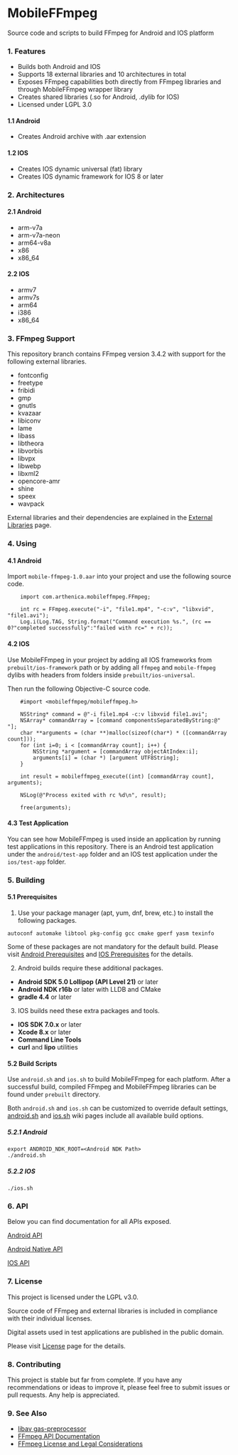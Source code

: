 # MobileFFmpeg
Source code and scripts to build FFmpeg for Android and IOS platform

### 1. Features
- Builds both Android and IOS
- Supports 18 external libraries and 10 architectures in total
- Exposes FFmpeg capabilities both directly from FFmpeg libraries and through MobileFFmpeg wrapper library
- Creates shared libraries (.so for Android, .dylib for IOS)
- Licensed under LGPL 3.0
#### 1.1 Android
- Creates Android archive with .aar extension
#### 1.2 IOS
- Creates IOS dynamic universal (fat) library
- Creates IOS dynamic framework for IOS 8 or later

### 2. Architectures
#### 2.1 Android
- arm-v7a
- arm-v7a-neon
- arm64-v8a
- x86
- x86_64
#### 2.2 IOS
- armv7
- armv7s
- arm64
- i386
- x86_64

### 3. FFmpeg Support
This repository branch contains FFmpeg version 3.4.2 with support for the following external libraries.
- fontconfig
- freetype
- fribidi
- gmp
- gnutls
- kvazaar
- libiconv
- lame
- libass
- libtheora
- libvorbis
- libvpx
- libwebp
- libxml2
- opencore-amr
- shine
- speex
- wavpack

External libraries and their dependencies are explained in the [External Libraries](https://github.com/tanersener/mobile-ffmpeg/wiki/External-Libraries) page.

### 4. Using
#### 4.1 Android
Import `mobile-ffmpeg-1.0.aar` into your project and use the following source code.
```
    import com.arthenica.mobileffmpeg.FFmpeg;

    int rc = FFmpeg.execute("-i", "file1.mp4", "-c:v", "libxvid", "file1.avi");
    Log.i(Log.TAG, String.format("Command execution %s.", (rc == 0?"completed successfully":"failed with rc=" + rc));
```
#### 4.2 IOS
Use MobileFFmpeg in your project by adding all IOS frameworks from `prebuilt/ios-framework` path or 
by adding all `ffmpeg` and `mobile-ffmpeg` dylibs with headers from folders inside `prebuilt/ios-universal`.

Then run the following Objective-C source code.
```
    #import <mobileffmpeg/mobileffmpeg.h>

    NSString* command = @"-i file1.mp4 -c:v libxvid file1.avi";
    NSArray* commandArray = [command componentsSeparatedByString:@" "];
    char **arguments = (char **)malloc(sizeof(char*) * ([commandArray count]));
    for (int i=0; i < [commandArray count]; i++) {
        NSString *argument = [commandArray objectAtIndex:i];
        arguments[i] = (char *) [argument UTF8String];
    }

    int result = mobileffmpeg_execute((int) [commandArray count], arguments);

    NSLog(@"Process exited with rc %d\n", result);
    
    free(arguments);
```
#### 4.3 Test Application
You can see how MobileFFmpeg is used inside an application by running test applications in this repository.
There is an Android test application under the `android/test-app` folder and an IOS test application under the 
`ios/test-app` folder. 

### 5. Building
#### 5.1 Prerequisites
1. Use your package manager (apt, yum, dnf, brew, etc.) to install the following packages.
```
autoconf automake libtool pkg-config gcc cmake gperf yasm texinfo
```
Some of these packages are not mandatory for the default build.
Please visit [Android Prerequisites](https://github.com/tanersener/mobile-ffmpeg/wiki/Android-Prerequisites) and
[IOS Prerequisites](https://github.com/tanersener/mobile-ffmpeg/wiki/IOS-Prerequisites) for the details.

2. Android builds require these additional packages.
- **Android SDK 5.0 Lollipop (API Level 21)** or later
- **Android NDK r16b** or later with LLDB and CMake
- **gradle 4.4** or later

3. IOS builds need these extra packages and tools.
- **IOS SDK 7.0.x** or later
- **Xcode 8.x** or later
- **Command Line Tools**
- **curl** and **lipo** utilities

#### 5.2 Build Scripts
Use `android.sh` and `ios.sh` to build MobileFFmpeg for each platform.
After a successful build, compiled FFmpeg and MobileFFmpeg libraries can be found under `prebuilt` directory.

Both `android.sh` and `ios.sh` can be customized to override default settings,
[android.sh](https://github.com/tanersener/mobile-ffmpeg/wiki/android.sh) and
[ios.sh](https://github.com/tanersener/mobile-ffmpeg/wiki/ios.sh) wiki pages include all available build options.
##### 5.2.1 Android
```
export ANDROID_NDK_ROOT=<Android NDK Path>
./android.sh
```
##### 5.2.2 IOS
```
./ios.sh
```

### 6. API

Below you can find documentation for all APIs exposed.

[Android API](https://tanersener.github.io/mobile-ffmpeg/android/javadoc)

[Android Native API](https://tanersener.github.io/mobile-ffmpeg/ios/html) 

[IOS API](https://tanersener.github.io/mobile-ffmpeg/android/doc/html)

### 7. License

This project is licensed under the LGPL v3.0.

Source code of FFmpeg and external libraries is included in compliance with their individual licenses.

Digital assets used in test applications are published in the public domain.

Please visit [License](https://github.com/tanersener/mobile-ffmpeg/wiki/License) page for the details.

### 8. Contributing

This project is stable but far from complete. If you have any recommendations or ideas to improve it, please feel free to submit issues or pull requests. Any help is appreciated.

### 9. See Also

- [libav gas-preprocessor](https://github.com/libav/gas-preprocessor/raw/master/gas-preprocessor.pl)
- [FFmpeg API Documentation](https://ffmpeg.org/doxygen/3.4/index.html)
- [FFmpeg License and Legal Considerations](https://ffmpeg.org/legal.html)
